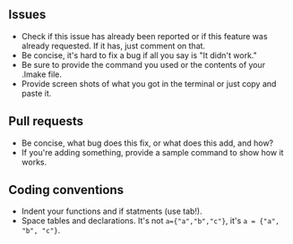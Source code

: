 ## Issues
 * Check if this issue has already been reported or if this feature was already requested. If it has, just comment on that.
 * Be concise, it's hard to fix a bug if all you say is "It didn't work."
 * Be sure to provide the command you used or the contents of your .lmake file.
 * Provide screen shots of what you got in the terminal or just copy and paste it.
## Pull requests
 * Be concise, what bug does this fix, or what does this add, and how?
 * If you're adding something, provide a sample command to show how it works.
## Coding conventions
 * Indent your functions and if statments (use tab!).
 * Space tables and declarations. It's not ```a={"a","b","c"}```, it's ```a = {"a", "b", "c"}```.
